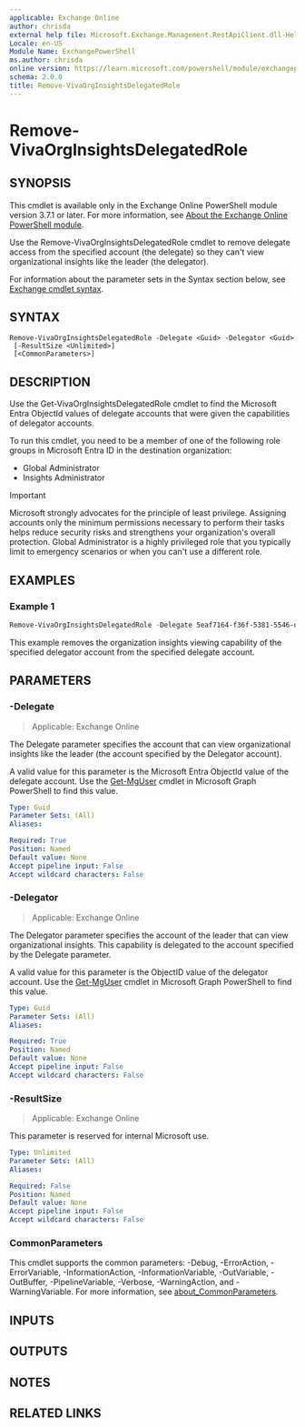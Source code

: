 ```yaml
---
applicable: Exchange Online
author: chrisda
external help file: Microsoft.Exchange.Management.RestApiClient.dll-Help.xml
Locale: en-US
Module Name: ExchangePowerShell
ms.author: chrisda
online version: https://learn.microsoft.com/powershell/module/exchangepowershell/remove-vivaorginsightsdelegatedrole
schema: 2.0.0
title: Remove-VivaOrgInsightsDelegatedRole
---
```


# Remove-VivaOrgInsightsDelegatedRole

## SYNOPSIS
This cmdlet is available only in the Exchange Online PowerShell module version 3.7.1 or later. For more information, see [About the Exchange Online PowerShell module](https://aka.ms/exov3-module).

Use the Remove-VivaOrgInsightsDelegatedRole cmdlet to remove delegate access from the specified account (the delegate) so they can't view organizational insights like the leader (the delegator).

For information about the parameter sets in the Syntax section below, see [Exchange cmdlet syntax](https://learn.microsoft.com/powershell/exchange/exchange-cmdlet-syntax).

## SYNTAX

```
Remove-VivaOrgInsightsDelegatedRole -Delegate <Guid> -Delegator <Guid>
 [-ResultSize <Unlimited>]
 [<CommonParameters>]
```

## DESCRIPTION
Use the Get-VivaOrgInsightsDelegatedRole cmdlet to find the Microsoft Entra ObjectId values of delegate accounts that were given the capabilities of delegator accounts.

To run this cmdlet, you need to be a member of one of the following role groups in Microsoft Entra ID in the destination organization:

- Global Administrator
- Insights Administrator

> [!IMPORTANT]
> Microsoft strongly advocates for the principle of least privilege. Assigning accounts only the minimum permissions necessary to perform their tasks helps reduce security risks and strengthens your organization's overall protection. Global Administrator is a highly privileged role that you typically limit to emergency scenarios or when you can't use a different role.

## EXAMPLES

### Example 1
```powershell
Remove-VivaOrgInsightsDelegatedRole -Delegate 5eaf7164-f36f-5381-5546-dcaa1792f077 -Delegator 043f6d38-378b-7dcd-7cd8-c1a901881fa9
```

This example removes the organization insights viewing capability of the specified delegator account from the specified delegate account.

## PARAMETERS

### -Delegate

> Applicable: Exchange Online

The Delegate parameter specifies the account that can view organizational insights like the leader (the account specified by the Delegator account).

A valid value for this parameter is the Microsoft Entra ObjectId value of the delegate account. Use the [Get-MgUser](https://learn.microsoft.com/powershell/module/microsoft.graph.users/get-mguser) cmdlet in Microsoft Graph PowerShell to find this value.

```yaml
Type: Guid
Parameter Sets: (All)
Aliases:

Required: True
Position: Named
Default value: None
Accept pipeline input: False
Accept wildcard characters: False
```

### -Delegator

> Applicable: Exchange Online

The Delegator parameter specifies the account of the leader that can view organizational insights. This capability is delegated to the account specified by the Delegate parameter.

A valid value for this parameter is the ObjectID value of the delegator account. Use the [Get-MgUser](https://learn.microsoft.com/powershell/module/microsoft.graph.users/get-mguser) cmdlet in Microsoft Graph PowerShell to find this value.

```yaml
Type: Guid
Parameter Sets: (All)
Aliases:

Required: True
Position: Named
Default value: None
Accept pipeline input: False
Accept wildcard characters: False
```

### -ResultSize

> Applicable: Exchange Online

This parameter is reserved for internal Microsoft use.

```yaml
Type: Unlimited
Parameter Sets: (All)
Aliases:

Required: False
Position: Named
Default value: None
Accept pipeline input: False
Accept wildcard characters: False
```

### CommonParameters
This cmdlet supports the common parameters: -Debug, -ErrorAction, -ErrorVariable, -InformationAction, -InformationVariable, -OutVariable, -OutBuffer, -PipelineVariable, -Verbose, -WarningAction, and -WarningVariable. For more information, see [about_CommonParameters](https://go.microsoft.com/fwlink/p/?LinkID=113216).

## INPUTS

## OUTPUTS

## NOTES

## RELATED LINKS
